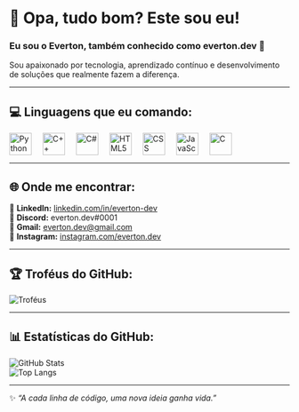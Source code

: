 # 👋 Opa, tudo bom? Este sou eu!

### Eu sou o **Everton**, também conhecido como **everton.dev** 🚀  
Sou apaixonado por tecnologia, aprendizado contínuo e desenvolvimento de soluções que realmente fazem a diferença.

---

## 💻 Linguagens que eu comando:
<div style="display: flex; gap: 20px; flex-wrap: wrap;">
  <img src="https://skillicons.dev/icons?i=python" height="40" alt="Python"/>
  <img src="https://skillicons.dev/icons?i=cpp" height="40" alt="C++"/>
  <img src="https://skillicons.dev/icons?i=cs" height="40" alt="C#"/>
  <img src="https://skillicons.dev/icons?i=html" height="40" alt="HTML5"/>
  <img src="https://skillicons.dev/icons?i=css" height="40" alt="CSS"/>
  <img src="https://skillicons.dev/icons?i=javascript" height="40" alt="JavaScript"/>
  <img src="https://skillicons.dev/icons?i=c" height="40" alt="C"/>
</div>

--- 

## 🌐 Onde me encontrar:
📎 **LinkedIn:** [linkedin.com/in/everton-dev](https://linkedin.com/in/everton-dev)  
💬 **Discord:** everton.dev#0001  
📧 **Gmail:** everton.dev@gmail.com  
📸 **Instagram:** [instagram.com/everton.dev](https://instagram.com/everton.dev)

---

## 🏆 Troféus do GitHub:
![Troféus](https://github-profile-trophy.vercel.app/?username=everton-dev&theme=onedark&margin-w=15&no-frame=true&row=1)

---

## 📊 Estatísticas do GitHub:
![GitHub Stats](https://github-readme-stats.vercel.app/api?username=everton-dev&show_icons=true&theme=tokyonight)  
![Top Langs](https://github-readme-stats.vercel.app/api/top-langs/?username=everton-dev&layout=compact&theme=tokyonight)

---

✨ _“A cada linha de código, uma nova ideia ganha vida.”_  
